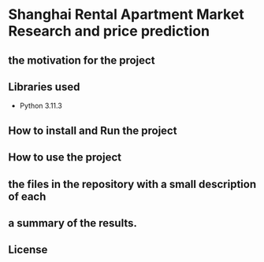 
# Shanghai Rental Apartment Market Research and price prediction

## the motivation for the project

## Libraries used 
- Python 3.11.3 

## How to install and Run the project

## How to use the project 

## the files in the repository with a small description of each


## a summary of the results.

## License